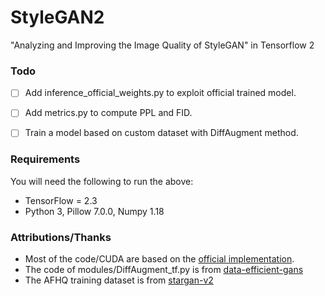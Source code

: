 # StyleGAN2
"Analyzing and Improving the Image Quality of StyleGAN" in Tensorflow 2


### Todo
- [ ] Add inference_official_weights.py to exploit official trained model.
- [ ] Add metrics.py to compute PPL and FID.
- [ ] Train a model based on custom dataset with DiffAugment method.


### Requirements
You will need the following to run the above:
- TensorFlow = 2.3
- Python 3, Pillow 7.0.0, Numpy 1.18


### Attributions/Thanks
- Most of the code/CUDA are based on the [official implementation](https://github.com/NVlabs/stylegan2).
- The code of modules/DiffAugment_tf.py is from [data-efficient-gans](https://github.com/mit-han-lab/data-efficient-gans)
- The AFHQ training dataset is from [stargan-v2](https://github.com/clovaai/stargan-v2)